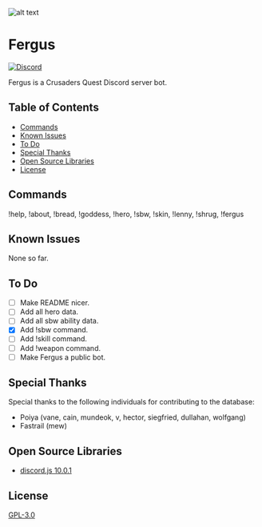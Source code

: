 ![alt text](https://raw.githubusercontent.com/Johj/fergus/master/fergus.png "Fergus Icon")
# Fergus
[![Discord](https://discordapp.com/api/guilds/258167954913361930/widget.png)](https://discord.gg/WjEFnzC)

Fergus is a Crusaders Quest Discord server bot.

## Table of Contents
 - [Commands](#commands)
 - [Known Issues](#known-issues)
 - [To Do](#to-do)
 - [Special Thanks](#special-thanks)
 - [Open Source Libraries](#open-source-libraries)
 - [License](#license)

## Commands
!help, !about, !bread, !goddess, !hero, !sbw, !skin, !lenny, !shrug, !fergus

## Known Issues
None so far.

## To Do
 - [ ] Make README nicer.
 - [ ] Add all hero data.
 - [ ] Add all sbw ability data.
 - [x] Add !sbw command.
 - [ ] Add !skill command.
 - [ ] Add !weapon command.
 - [ ] Make Fergus a public bot.

## Special Thanks
Special thanks to the following individuals for contributing to the database:
 - Poiya (vane, cain, mundeok, v, hector, siegfried, dullahan, wolfgang)
 - Fastrail (mew)

## Open Source Libraries
 - [discord.js 10.0.1](https://github.com/hydrabolt/discord.js/)

## License
[GPL-3.0](https://raw.githubusercontent.com/Johj/fergus/master/LICENSE)
